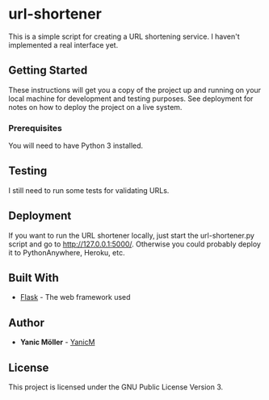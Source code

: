 # url-shortener

This is a simple script for creating a URL shortening service. I haven't implemented a real interface yet.

## Getting Started

These instructions will get you a copy of the project up and running on your local machine for development and testing purposes. See deployment for notes on how to deploy the project on a live system.

### Prerequisites

You will need to have Python 3 installed.

## Testing

I still need to run some tests for validating URLs.

## Deployment

If you want to run the URL shortener locally, just start the url-shortener.py script and go to http://127.0.0.1:5000/. Otherwise you could probably deploy it to PythonAnywhere, Heroku, etc.

## Built With

* [Flask](http://flask.pocoo.org/) - The web framework used

## Author

* **Yanic Möller** - [YanicM](https://github.com/YanicM)

## License

This project is licensed under the GNU Public License Version 3.
